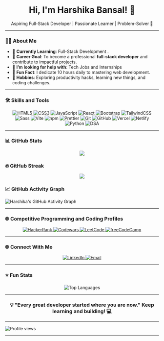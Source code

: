 <h1 align="center">Hi, I'm Harshika Bansal! 👋</h1>

<p align="center">
Aspiring Full-Stack Developer | Passionate Learner | Problem-Solver 🚀
</p>

---

### 👩‍💻 About Me

  - 🌱 **Currently Learning**: Full-Stack Development .
  - 💼 **Career Goal**: To become a professional **full-stack developer** and contribute to impactful projects.
  - 🤝 **I’m looking for help with**: Tech Jobs and Internships
  - 🌟 **Fun Fact**: I dedicate 10 hours daily to mastering web development.
  - 🧠 **Hobbies**: Exploring productivity hacks, learning new things, and coding challenges.

---

### 🛠️ Skills and Tools

<div align="center">
  <p>
    <!-- Core Web Technologies -->
    <img src="https://img.shields.io/badge/HTML5-%23E34F26.svg?style=for-the-badge&logo=html5&logoColor=white" alt="HTML5" />
    <img src="https://img.shields.io/badge/CSS3-%231572B6.svg?style=for-the-badge&logo=css3&logoColor=white" alt="CSS3" />
    <img src="https://img.shields.io/badge/JavaScript-%23F7DF1E.svg?style=for-the-badge&logo=javascript&logoColor=black" alt="JavaScript" />
    <!-- Frameworks & Libraries -->
    <img src="https://img.shields.io/badge/React-%2361DAFB.svg?style=for-the-badge&logo=react&logoColor=black" alt="React" />
    <img src="https://img.shields.io/badge/Bootstrap-%237A6E4F.svg?style=for-the-badge&logo=bootstrap&logoColor=white" alt="Bootstrap" />
    <img src="https://img.shields.io/badge/TailwindCSS-%2338B2AC.svg?style=for-the-badge&logo=tailwind-css&logoColor=white" alt="TailwindCSS" />
    <img src="https://img.shields.io/badge/Sass-%23CC6699.svg?style=for-the-badge&logo=sass&logoColor=white" alt="Sass" />
    <!-- Build Tools & Package Managers -->
    <img src="https://img.shields.io/badge/Vite-%23646CFF.svg?style=for-the-badge&logo=vite&logoColor=white" alt="Vite" />
    <img src="https://img.shields.io/badge/npm-%23CB3837.svg?style=for-the-badge&logo=npm&logoColor=white" alt="npm" />
    <img src="https://img.shields.io/badge/Prettier-%23F7B93E.svg?style=for-the-badge&logo=prettier&logoColor=black" alt="Prettier" />
    <!-- Version Control & Deployment -->
    <img src="https://img.shields.io/badge/Git-%23F05033.svg?style=for-the-badge&logo=git&logoColor=white" alt="Git" />
    <img src="https://img.shields.io/badge/GitHub-%23181717.svg?style=for-the-badge&logo=github&logoColor=white" alt="GitHub" />
    <img src="https://img.shields.io/badge/Vercel-%23000000.svg?style=for-the-badge&logo=vercel&logoColor=white" alt="Vercel" />
    <img src="https://img.shields.io/badge/Netlify-%2300C7B7.svg?style=for-the-badge&logo=netlify&logoColor=white" alt="Netlify" />
    <!-- Python and DSA -->
    <img src="https://img.shields.io/badge/Python-%2314354C.svg?style=for-the-badge&logo=python&logoColor=white" alt="Python" />
    <img src="https://img.shields.io/badge/DSA-%230A7F2C.svg?style=for-the-badge&logo=python&logoColor=white" alt="DSA" />
  </p>
</div>

---

### 📊 GitHub Stats

<p align="center">
  <img src="https://github-readme-stats.vercel.app/api?username=harshikab2112&show_icons=true&theme=radical" />
</p>

### 🔥 GitHub Streak

<p align="center">
  <img src="https://github-readme-streak-stats.herokuapp.com/?user=harshikab2112&theme=radical" />
</p>

### 📈 GitHub Activity Graph

![Harshika's GitHub Activity Graph](https://github-readme-activity-graph.vercel.app/graph?username=harshikab2112&theme=radical)  

---

### 🌐 Competitive Programming and Coding Profiles

<div align="center">
  <a href="https://www.hackerrank.com/harshikab2112" target="_blank">
    <img src="https://img.shields.io/badge/HackerRank-%2315B8A6.svg?style=for-the-badge&logo=hackerrank&logoColor=white" alt="HackerRank" />
  </a>
  <a href="https://www.codewars.com/users/harshikab2112" target="_blank">
    <img src="https://img.shields.io/badge/Codewars-%23B1361E.svg?style=for-the-badge&logo=codewars&logoColor=white" alt="Codewars" />
  </a>
  <a href="https://leetcode.com/harshikab2112" target="_blank">
    <img src="https://img.shields.io/badge/LeetCode-%23FFA116.svg?style=for-the-badge&logo=leetcode&logoColor=white" alt="LeetCode" />
  </a>
  <a href="https://www.freecodecamp.org/harshikab2112" target="_blank">
    <img src="https://img.shields.io/badge/freeCodeCamp-%23005A8B.svg?style=for-the-badge&logo=freeCodeCamp&logoColor=white" alt="freeCodeCamp" />
  </a>
</div>

---

### 🌐 Connect With Me

<p align="center">
  <a href="https://www.linkedin.com/in/harshika-bansal-2a855b154/" target="_blank">
    <img src="https://img.shields.io/badge/LinkedIn-%230077B5.svg?style=for-the-badge&logo=linkedin&logoColor=white" alt="LinkedIn" />
  </a>
  <a href="mailto:hinabansal321@gmail.com" target="_blank">
    <img src="https://img.shields.io/badge/Email-D14836?style=for-the-badge&logo=gmail&logoColor=white" alt="Email" />
  </a>
</p>

---

### ⭐ Fun Stats

<p align="center">
  <img src="https://github-readme-stats.vercel.app/api/top-langs/?username=harshikab2112&layout=compact&theme=radical" alt="Top Languages" />
</p>

---

<h3 align="center">💡 "Every great developer started where you are now." Keep learning and building! 💻</h3>

---

![Profile views](https://komarev.com/ghpvc/?username=harshikab2112)

---
